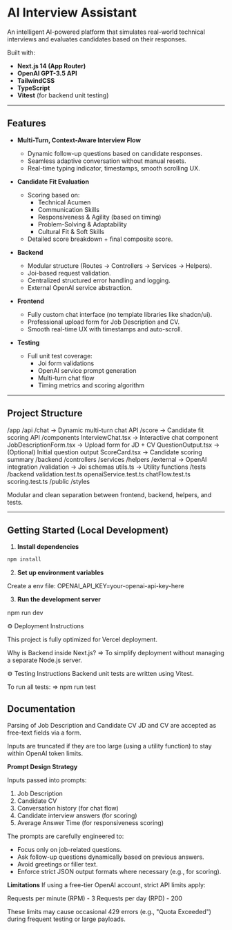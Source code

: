 # AI Interview Assistant

An intelligent AI-powered platform that simulates real-world technical interviews and evaluates candidates based on their responses.

Built with:
- **Next.js 14 (App Router)**
- **OpenAI GPT-3.5 API**
- **TailwindCSS**
- **TypeScript**
- **Vitest** (for backend unit testing)

---

## Features

- **Multi-Turn, Context-Aware Interview Flow**
  - Dynamic follow-up questions based on candidate responses.
  - Seamless adaptive conversation without manual resets.
  - Real-time typing indicator, timestamps, smooth scrolling UX.

- **Candidate Fit Evaluation**
  - Scoring based on:
    - Technical Acumen
    - Communication Skills
    - Responsiveness & Agility (based on timing)
    - Problem-Solving & Adaptability
    - Cultural Fit & Soft Skills
  - Detailed score breakdown + final composite score.

- **Backend**
  - Modular structure (Routes → Controllers → Services → Helpers).
  - Joi-based request validation.
  - Centralized structured error handling and logging.
  - External OpenAI service abstraction.

- **Frontend**
  - Fully custom chat interface (no template libraries like shadcn/ui).
  - Professional upload form for Job Description and CV.
  - Smooth real-time UX with timestamps and auto-scroll.

- **Testing**
  - Full unit test coverage:
    - Joi form validations
    - OpenAI service prompt generation
    - Multi-turn chat flow
    - Timing metrics and scoring algorithm

---

## Project Structure

/app /api /chat → Dynamic multi-turn chat API /score → Candidate fit scoring API /components InterviewChat.tsx → Interactive chat component JobDescriptionForm.tsx → Upload form for JD + CV QuestionOutput.tsx → (Optional) Initial question output ScoreCard.tsx → Candidate scoring summary /backend /controllers /services /helpers /external → OpenAI integration /validation → Joi schemas utils.ts → Utility functions /tests /backend validation.test.ts openaiService.test.ts chatFlow.test.ts scoring.test.ts /public /styles



Modular and clean separation between frontend, backend, helpers, and tests.

---

## Getting Started (Local Development)

1. **Install dependencies**

```bash
npm install
```

2. **Set up environment variables**

Create a env file:
OPENAI_API_KEY=your-openai-api-key-here


3. **Run the development server**


npm run dev


⚙️ Deployment Instructions

This project is fully optimized for Vercel deployment.

Why is Backend inside Next.js?
=> To simplify deployment without managing a separate Node.js server.


⚙️ Testing Instructions
Backend unit tests are written using Vitest.

To run all tests:
=> npm run test




## Documentation

Parsing of Job Description and Candidate CV
JD and CV are accepted as free-text fields via a form.

Inputs are truncated if they are too large (using a utility function) to stay within OpenAI token limits.


**Prompt Design Strategy**

Inputs passed into prompts:

1. Job Description
2. Candidate CV
3. Conversation history (for chat flow)
4. Candidate interview answers (for scoring)
5. Average Answer Time (for responsiveness scoring)

The prompts are carefully engineered to:

- Focus only on job-related questions.
- Ask follow-up questions dynamically based on previous answers.
- Avoid greetings or filler text.
- Enforce strict JSON output formats where necessary (e.g., for scoring).


**Limitations**
If using a free-tier OpenAI account, strict API limits apply:

Requests per minute (RPM) - 3
Requests per day (RPD) - 200

These limits may cause occasional 429 errors (e.g., "Quota Exceeded") during frequent testing or large payloads.